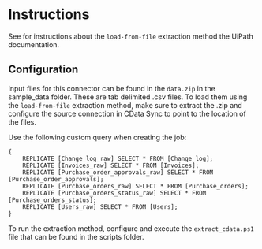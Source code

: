 # Instructions
See for instructions about the `load-from-file` extraction method the UiPath documentation. 

## Configuration
Input files for this connector can be found in the `data.zip` in the sample_data folder. These are tab delimited .csv files. To load them using the `load-from-file` extraction method, make sure to extract the .zip and configure the source connection in CData Sync to point to the location of the files.

Use the following custom query when creating the job:
```
{
    REPLICATE [Change_log_raw] SELECT * FROM [Change_log];
    REPLICATE [Invoices_raw] SELECT * FROM [Invoices];
    REPLICATE [Purchase_order_approvals_raw] SELECT * FROM [Purchase_order_approvals];
    REPLICATE [Purchase_orders_raw] SELECT * FROM [Purchase_orders];
    REPLICATE [Purchase_orders_status_raw] SELECT * FROM [Purchase_orders_status];
    REPLICATE [Users_raw] SELECT * FROM [Users];
}
```

To run the extraction method, configure and execute the `extract_cdata.ps1` file that can be found in the scripts folder.

